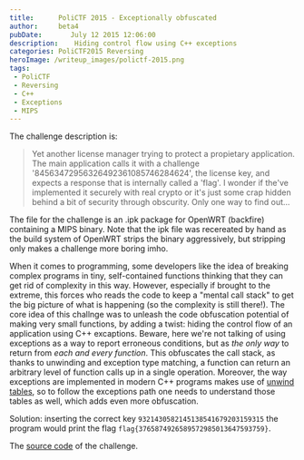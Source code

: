 ```yaml
---
title:      PoliCTF 2015 - Exceptionally obfuscated
author:     beta4
pubDate:       July 12 2015 12:06:00
description:    Hiding control flow using C++ exceptions
categories: PoliCTF2015 Reversing
heroImage: /writeup_images/polictf-2015.png
tags:
 - PoliCTF
 - Reversing
 - C++
 - Exceptions
 - MIPS
---
```


The challenge description is:

> Yet another license manager trying to protect a propietary application. The main application calls it with a challenge '84563472956326492361085746284624', the license key, and expects a response that is internally called a 'flag'. I wonder if the've implemented it securely with real crypto or it's just some crap hidden behind a bit of security through obscurity. Only one way to find out...

The file for the challenge is an .ipk package for OpenWRT (backfire) containing a MIPS binary. Note that the ipk file was recereated by hand as the build system of OpenWRT strips the binary aggressively, but stripping only makes a challenge more boring imho.

When it comes to programming, some developers like the idea of breaking complex programs in tiny, self-contained functions thinking that they can get rid of complexity in this way. However, especially if brought to the extreme, this forces who reads the code to keep a "mental call stack" to get the big picture of what is happening (so the complexity is still there!).
The core idea of this challnge was to unleash the code obfuscation potential of making very small functions, by adding a twist: hiding the control flow of an application using C++ excaptions. Beware, here we're not talking of using exceptions as a way to report erroneous conditions, but as *the only way* to return from *each and every function*. This obfuscates the call stack, as thanks to unwinding and exception type matching, a function can return an arbitrary level of function calls up in a single operation. Moreover, the way exceptions are implemented in modern C++ programs makes use of [unwind tables](http://mortoray.com/2013/09/12/the-true-cost-of-zero-cost-exceptions), so to follow the exceptions path one needs to understand those tables as well, which adds even more obfuscation.

Solution: inserting the correct key `9321430582145138541679203159315` the program would print the flag `flag{3765874926589572985013647593759}`.

The [source code](http://pastebin.com/jsMNBNSE) of the challenge.
